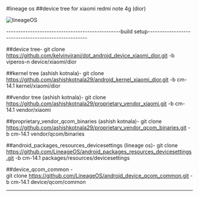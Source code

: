 #lineage os
##device tree for xiaomi redmi note 4g (dior)

![lineageOS](https://www1-lw.xda-cdn.com/files/2017/11/Lineage-OS-Feature-Image-Background-Colour.png)

------------------------------------------------build setup----------------------------------------------------

##device tree-
git clone https://github.com/kelvinvirani/dot_android_device_xiaomi_dior.git -b viperos-n device/xiaomi/dior


##kernel tree (ashish kotnala)-
git clone https://github.com/ashishkotnala29/android_kernel_xiaomi_dior.git -b cm-14.1 kernel/xiaomi/dior


##vendor tree (ashish kotnala)-
git clone https://github.com/ashishkotnala29/proprietary_vendor_xiaomi.git -b cm-14.1 vendor/xiaomi

##proprietary_vendor_qcom_binaries (ashish kotnala)-
git clone https://github.com/ashishkotnala29/proprietary_vendor_qcom_binaries.git -b cm-14.1 vendor/qcom/binaries


##android_packages_resources_devicesettings  (lineage os)-
git clone https://github.com/LineageOS/android_packages_resources_devicesettings.git -b cm-14.1 packages/resources/devicesettings


##device_qcom_common  -  
git clone https://github.com/LineageOS/android_device_qcom_common.git -b cm-14.1 device/qcom/common

-------------------------------------------------------------------------------------------------------------------
